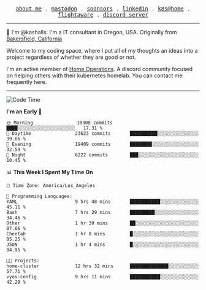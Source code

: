 <p align="center">
  <samp>
    <a href="https://jordanjones.org/">about me</a> .
    <a rel="me" href="https://mastodon.social/@kashall">mastodon</a> .
    <a href="https://github.com/sponsors/kashalls">sponsors</a> .
    <a href="https://linkedin.com/in/jordpjones">linkedin</a> .
    <a href="https://github.com/kashalls/home-cluster">k8s@home</a> .
    <a href="https://flightaware.com/adsb/stats/user/kashalls">flightaware</a> .
    <a href="https://discord.gg/V2WrCfqba9">discord server</a>
  </samp>
</p>

----------------------------------------------------------------

:wave: I'm @kashalls. I'm a IT consultant in Oregon, USA. Originally from [Bakersfield, California](https://maps.app.goo.gl/QQMtywTWghpXB6Tu6)

Welcome to my coding space, where I put all of my thoughts an ideas into a project regardless of whether they are good or not.

I'm an active member of [Home Operations](https://discord.gg/home-operations). A discord community focused on helping others with their kubernetes homelab. You can contact me frequently here.

----------------------------------------------------------------
<!--START_SECTION:waka-->
![Code Time](http://img.shields.io/badge/Code%20Time-1%2C896%20hrs%207%20mins-blue)

**I'm an Early 🐤** 

```text
🌞 Morning                10308 commits       ████░░░░░░░░░░░░░░░░░░░░░   17.31 % 
🌆 Daytime                23623 commits       ██████████░░░░░░░░░░░░░░░   39.66 % 
🌃 Evening                19409 commits       ████████░░░░░░░░░░░░░░░░░   32.59 % 
🌙 Night                  6222 commits        ███░░░░░░░░░░░░░░░░░░░░░░   10.45 % 
```


📊 **This Week I Spent My Time On** 

```text
🕑︎ Time Zone: America/Los_Angeles

💬 Programming Languages: 
YAML                     9 hrs 48 mins       ███████████░░░░░░░░░░░░░░   45.11 % 
Bash                     7 hrs 29 mins       █████████░░░░░░░░░░░░░░░░   34.46 % 
Other                    1 hr 39 mins        ██░░░░░░░░░░░░░░░░░░░░░░░   07.66 % 
Cheetah                  1 hr 8 mins         █░░░░░░░░░░░░░░░░░░░░░░░░   05.25 % 
JSON                     1 hr 4 mins         █░░░░░░░░░░░░░░░░░░░░░░░░   04.95 % 

🐱‍💻 Projects: 
home-cluster             12 hrs 32 mins      ██████████████░░░░░░░░░░░   57.71 % 
vyos-config              9 hrs 11 mins       ███████████░░░░░░░░░░░░░░   42.29 % 
```


<!--END_SECTION:waka-->